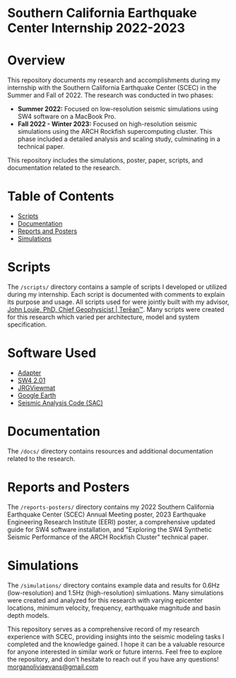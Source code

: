 # Southern California Earthquake Center Internship 2022-2023

# Overview
This repository documents my research and accomplishments during my internship with the Southern California Earthquake Center (SCEC) in the Summer and Fall of 2022. The research was conducted in two phases:

- **Summer 2022:** Focused on low-resolution seismic simulations using SW4 software on a MacBook Pro.
- **Fall 2022 - Winter 2023:** Focused on high-resolution seismic simulations using the ARCH Rockfish supercomputing cluster. This phase included a detailed analysis and scaling study, culminating in a technical paper.

This repository includes the simulations, poster, paper, scripts, and documentation related to the research.

# Table of Contents
- [Scripts](#scripts)
- [Documentation](#documentation)
- [Reports and Posters](#reports-and-posters)
- [Simulations](#simulations)

# Scripts
The `/scripts/` directory contains a sample of scripts I developed or utilized during my internship. Each script is documented with comments to explain its purpose and usage. All scripts used for were jointly built with my advisor, [John Louie, PhD, Chief Geophysicist | Terēan™](https://www.louie.pub/). Many scripts were created for this research which varied per architecture, model and system specification.

# Software Used
- [Adapter](https://macroplant.com/adapter)
- [SW4 2.01](https://geodynamics.org/cig/software/sw4/)
- [JRGViewmat](https://zenodo.org/records/6635764)
- [Google Earth](https://earth.google.com/intl/earth/versions/)
- [Seismic Analysis Code (SAC)](https://ds.iris.edu/files/sac-manual/)

# Documentation
The `/docs/` directory contains resources and additional documentation related to the research.

# Reports and Posters
The `/reports-posters/` directory contains my 2022 Southern California Earthquake Center (SCEC) Annual Meeting poster, 2023 Earthquake Engineering Research Institute (EERI) poster, a comprehensive updated guide for SW4 software installation, and "Exploring the SW4 Synthetic Seismic Performance of the ARCH Rockfish Cluster" technical paper.

# Simulations
The `/simulations/` directory contains example data and results for 0.6Hz (low-resolution) and 1.5Hz (high-resolution) simluations. Many simulations were created and analyzed for this research with varying epicenter locations, minimum velocity, frequency, earthquake magnitude and basin depth models. 

This repository serves as a comprehensive record of my research experience with SCEC, providing insights into the seismic modeling tasks I completed and the knowledge gained. I hope it can be a valuable resource for anyone interested in similar work or future interns. Feel free to explore the repository, and don't hesitate to reach out if you have any questions! [morganoliviaevans@gmail.com](mailto:morganoliviaevans@gmail.com)
